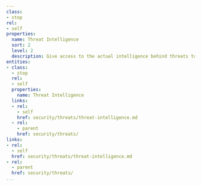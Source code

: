 ```yaml
---
class:
- stop
rel:
- self
properties:
  name: Threat Intelligence
  sort: 2
  level: 2
  description: Give access to the actual intelligence behind threats to DNS.
entities:
- class:
  - stop
  rel:
  - self
  properties:
    name: Threat Intelligence
  links:
  - rel:
    - self
    href: security/threats/threat-intelligence.md
  - rel:
    - parent
    href: security/threats/
links:
- rel:
  - self
  href: security/threats/threat-intelligence.md
- rel:
  - parent
  href: security/threats/
...
```

